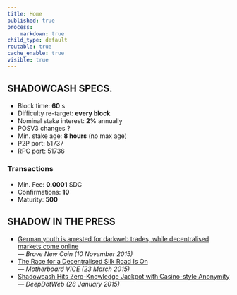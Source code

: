 ```yaml
---
title: Home
published: true
process:
    markdown: true
child_type: default
routable: true
cache_enable: true
visible: true
---
```


## SHADOWCASH SPECS.

- Block time: **60** s
- Difficulty re-target: **every block**
- Nominal stake interest: **2%** annually
- POSV3 changes ?
- Min. stake age: **8 hours** (no max age)
- P2P port: 51737
- RPC port: 51736

### Transactions

- Min. Fee: **0.0001** SDC
- Confirmations: **10**
- Maturity: **500**

## SHADOW IN THE PRESS

- [German youth is arrested for darkweb trades, while decentralised markets come online](http://bravenewcoin.com/news/german-youth-is-arrested-for-darkweb-trades-while-decentralised-markets-come-online/) <br>&mdash; _Brave New Coin (10 November 2015)_
- [The Race for a Decentralised Silk Road Is On](http://motherboard.vice.com/read/the-race-for-the-first-decentralised-silk-road-is-on) <br>&mdash; _Motherboard VICE (23 March 2015)_
- [Shadowcash Hits Zero-Knowledge Jackpot with Casino-style Anonymity](https://www.deepdotweb.com/2015/01/28/shadowcash-zero-knowledge-anonymity/) <br>&mdash; _DeepDotWeb (28 January 2015)_


